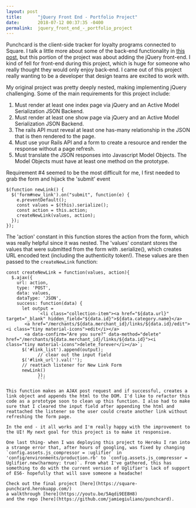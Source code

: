 ```yaml
---
layout: post
title:      "jQuery Front End - Portfolio Project"
date:       2018-07-12 00:37:35 -0400
permalink:  jquery_front_end_-_portfolio_project
---
```


Punchcard is the client-side tracker for loyalty programs connected to Square. I talk a little more about some of the back-end functionality in [this post](https://jamiegiuliano.com/punchcard_-_rails_porfolio_project), but this portion of the project was about adding the jQuery front-end. I kind of fell for front-end during this project, which is huge for someone who really thought they would only enjoy back-end. I came out of this project really wanting to be a developer that design teams are excited to work with.  

My original project was pretty deeply nested, making implementing jQuery challenging. Some of the main requirements for this project include:
1. Must render at least one index page via jQuery and an Active Model Serialization JSON Backend. 
2. Must render at least one show page via jQuery and an Active Model Serialization JSON Backend.
3. The rails API must reveal at least one has-many relationship in the JSON that is then rendered to the page.
4. Must use your Rails API and a form to create a resource and render the response without a page refresh.
5. Must translate the JSON responses into Javascript Model Objects. The Model Objects must have at least one method on the prototype.

Requirement #4 seemed to be the most difficult for me, I first needed to grab the form and hijack the 'submit' event 
```
$(function newLink() {
  $('form#new_link').on("submit", function(e) {
    e.preventDefault();
    const values = $(this).serialize();
    const action = this.action;
    createNewLink(values, action);
  });
});
```

The 'action' constant in this function stores the action from the form, which was really helpful since it was nested. The 'values' constant stores the values that were submitted from the form with .serialize(), which creates URL encoded text (including the authenticity token!). These values are then passed to the `createNewLink` function: 
```
const createNewLink = function(values, action){
  $.ajax({
    url: action,
    type: 'POST',
    data: values,
    dataType: 'JSON',
    success: function(data) {
      let output = 
			`<li class="collection-item"><a href="${data.url}" target="_blank" hidden_field="${data.id}">${data.category.name}</a>
       <a href="/merchants/${data.merchant_id}/links/${data.id}/edit"><i class="tiny material-icons">edit</i></a>
       <a data-confirm="Are you sure?" data-method="delete" href="/merchants/${data.merchant_id}/links/${data.id}"><i   class="tiny material-icons">delete_forever</i></a>`;
      $('#link_list').append(output);
			// clear out the input field
      $('#link_url').val('');
      // reattach listener for New Link Form
      newLink()
			});
			```
			
This function makes an AJAX post request and if successful, creates a link object and appends the html to the DOM. I'd like to refactor this code as a prototype soon to clean up this function. I also had to make sure that I cleared the input field after appending the html and reattached the listener so the user could create another link without refreshing the form page.

In the end - it all works and I'm really happy with the improvement to the UI! My next goal for this project is to make it responsive. 

One last thing- when I was deploying this project to Heroku I ran into a strange error that, after hours of googling, was fixed by changing `config.assets.js_compressor = :uglifier` in 'config/environments/production.rb' to `config.assets.js_compressor = Uglifier.new(harmony: true)`. From what I've gathered, this has something to do with the current version of Uglifier's lack of support of ES6- hopefully that will save someone a headache! 

Check out the final project [here](https://square-punchcard.herokuapp.com/)
a walkthrough [here](https://youtu.be/5Aqdi9EE8H8)
and the repo [here](https://github.com/jamiegiuliano/punchcard).

